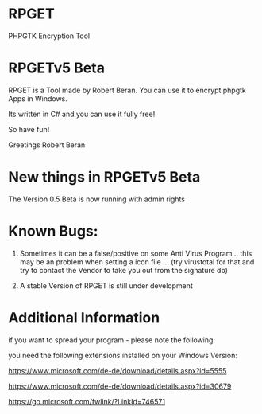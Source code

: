 # RPGET

PHPGTK Encryption Tool

# RPGETv5 Beta

RPGET is a Tool made by Robert Beran. You can use it to encrypt phpgtk Apps in Windows.

Its written in C# and you can use it fully free!

So have fun!

Greetings
Robert Beran

# New things in RPGETv5 Beta

The Version 0.5 Beta is now running with admin rights

# Known Bugs:

1. Sometimes it can be a false/positive on some Anti Virus Program... this may be an problem when setting a icon file ... (try virustotal for that and try to contact the Vendor to take you out from the signature db)

2. A stable Version of RPGET is still under development

# Additional Information

if you want to spread your program - please note the following:

you need the following extensions installed on your Windows Version:

https://www.microsoft.com/de-de/download/details.aspx?id=5555

https://www.microsoft.com/de-de/download/details.aspx?id=30679

https://go.microsoft.com/fwlink/?LinkId=746571
